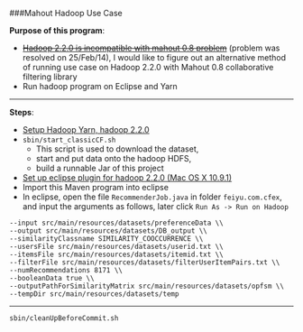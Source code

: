 ###Mahout Hadoop Use Case    

**Purpose of this program**:   
- ~~[Hadoop 2.2.0 is incompatible with mahout 0.8 problem](https://issues.apache.org/jira/browse/MAHOUT-1329)~~ (problem was resolved on 25/Feb/14), I would like to figure out an alternative method of running use case on Hadoop 2.2.0 with Mahout 0.8 collaborative filtering library         
- Run hadoop program on Eclipse and Yarn    

---

**Steps**:
- [Setup Hadoop Yarn, hadoop 2.2.0](http://faustineinsun.blogspot.com/2014/01/setup-hadoop-220-yarn-on-single-node.html)
- `sbin/start_classicCF.sh`   
    - This script is used to download the dataset,    
    - start and put data onto the hadoop HDFS,        
    - build a runnable Jar of this project  
- [Set up eclipse plugin for hadoop 2.2.0 (Mac OS X 10.9.1)](http://faustineinsun.blogspot.com/2014/01/setup-eclipse-plugin-for-hadoop-220-mac.html)    
- Import this Maven program into eclipse    
- In eclipse, open the file `RecommenderJob.java` in folder `feiyu.com.cfex`, and input the arguments as follows, later click `Run As -> Run on Hadoop`  

```
--input src/main/resources/datasets/preferenceData \\
--output src/main/resources/datasets/DB_output \\
--similarityClassname SIMILARITY_COOCCURRENCE \\
--usersFile src/main/resources/datasets/userid.txt \\
--itemsFile src/main/resources/datasets/itemid.txt \\
--filterFile src/main/resources/datasets/filterUserItemPairs.txt \\
--numRecommendations 8171 \\
--booleanData true \\
--outputPathForSimilarityMatrix src/main/resources/datasets/opfsm \\
--tempDir src/main/resources/datasets/temp
```

---    

`sbin/cleanUpBeforeCommit.sh`    
